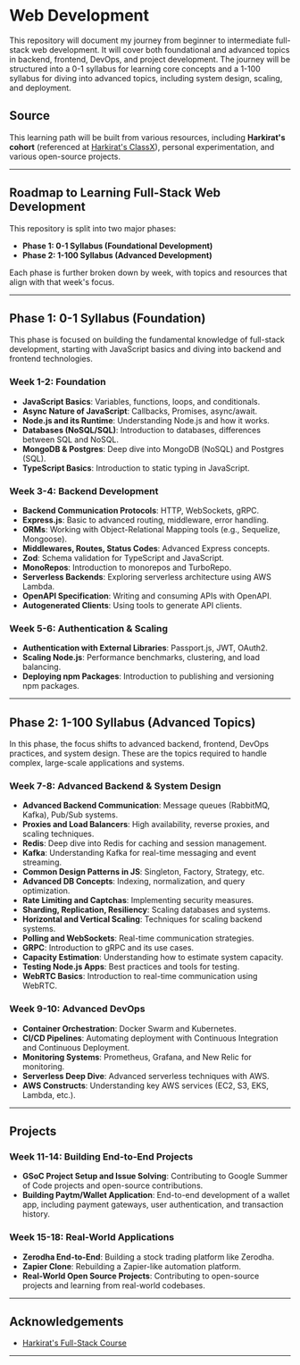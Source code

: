 # Web Development

This repository will document my journey from beginner to intermediate full-stack web development. It will cover both foundational and advanced topics in backend, frontend, DevOps, and project development. The journey will be structured into a 0-1 syllabus for learning core concepts and a 1-100 syllabus for diving into advanced topics, including system design, scaling, and deployment.

## Source

This learning path will be built from various resources, including **Harkirat's cohort** (referenced at [Harkirat's ClassX](https://harkirat.classx.co.in/new-courses/8-live-0-100-complete)), personal experimentation, and various open-source projects.

---

## Roadmap to Learning Full-Stack Web Development

This repository is split into two major phases:

- **Phase 1: 0-1 Syllabus (Foundational Development)**
- **Phase 2: 1-100 Syllabus (Advanced Development)**

Each phase is further broken down by week, with topics and resources that align with that week's focus.

---

## Phase 1: 0-1 Syllabus (Foundation)

This phase is focused on building the fundamental knowledge of full-stack development, starting with JavaScript basics and diving into backend and frontend technologies.

### Week 1-2: Foundation

- **JavaScript Basics**: Variables, functions, loops, and conditionals.
- **Async Nature of JavaScript**: Callbacks, Promises, async/await.
- **Node.js and its Runtime**: Understanding Node.js and how it works.
- **Databases (NoSQL/SQL)**: Introduction to databases, differences between SQL and NoSQL.
- **MongoDB & Postgres**: Deep dive into MongoDB (NoSQL) and Postgres (SQL).
- **TypeScript Basics**: Introduction to static typing in JavaScript.

### Week 3-4: Backend Development

- **Backend Communication Protocols**: HTTP, WebSockets, gRPC.
- **Express.js**: Basic to advanced routing, middleware, error handling.
- **ORMs**: Working with Object-Relational Mapping tools (e.g., Sequelize, Mongoose).
- **Middlewares, Routes, Status Codes**: Advanced Express concepts.
- **Zod**: Schema validation for TypeScript and JavaScript.
- **MonoRepos**: Introduction to monorepos and TurboRepo.
- **Serverless Backends**: Exploring serverless architecture using AWS Lambda.
- **OpenAPI Specification**: Writing and consuming APIs with OpenAPI.
- **Autogenerated Clients**: Using tools to generate API clients.

### Week 5-6: Authentication & Scaling

- **Authentication with External Libraries**: Passport.js, JWT, OAuth2.
- **Scaling Node.js**: Performance benchmarks, clustering, and load balancing.
- **Deploying npm Packages**: Introduction to publishing and versioning npm packages.

---

## Phase 2: 1-100 Syllabus (Advanced Topics)

In this phase, the focus shifts to advanced backend, frontend, DevOps practices, and system design. These are the topics required to handle complex, large-scale applications and systems.

### Week 7-8: Advanced Backend & System Design

- **Advanced Backend Communication**: Message queues (RabbitMQ, Kafka), Pub/Sub systems.
- **Proxies and Load Balancers**: High availability, reverse proxies, and scaling techniques.
- **Redis**: Deep dive into Redis for caching and session management.
- **Kafka**: Understanding Kafka for real-time messaging and event streaming.
- **Common Design Patterns in JS**: Singleton, Factory, Strategy, etc.
- **Advanced DB Concepts**: Indexing, normalization, and query optimization.
- **Rate Limiting and Captchas**: Implementing security measures.
- **Sharding, Replication, Resiliency**: Scaling databases and systems.
- **Horizontal and Vertical Scaling**: Techniques for scaling backend systems.
- **Polling and WebSockets**: Real-time communication strategies.
- **GRPC**: Introduction to gRPC and its use cases.
- **Capacity Estimation**: Understanding how to estimate system capacity.
- **Testing Node.js Apps**: Best practices and tools for testing.
- **WebRTC Basics**: Introduction to real-time communication using WebRTC.

### Week 9-10: Advanced DevOps

- **Container Orchestration**: Docker Swarm and Kubernetes.
- **CI/CD Pipelines**: Automating deployment with Continuous Integration and Continuous Deployment.
- **Monitoring Systems**: Prometheus, Grafana, and New Relic for monitoring.
- **Serverless Deep Dive**: Advanced serverless techniques with AWS.
- **AWS Constructs**: Understanding key AWS services (EC2, S3, EKS, Lambda, etc.).

---

## Projects

### Week 11-14: Building End-to-End Projects

- **GSoC Project Setup and Issue Solving**: Contributing to Google Summer of Code projects and open-source contributions.
- **Building Paytm/Wallet Application**: End-to-end development of a wallet app, including payment gateways, user authentication, and transaction history.

### Week 15-18: Real-World Applications

- **Zerodha End-to-End**: Building a stock trading platform like Zerodha.
- **Zapier Clone**: Rebuilding a Zapier-like automation platform.
- **Real-World Open Source Projects**: Contributing to open-source projects and learning from real-world codebases.

---

## Acknowledgements

- [Harkirat's Full-Stack Course](https://harkirat.classx.co.in/new-courses/8-live-0-100-complete)

---
